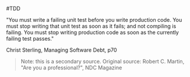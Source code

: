 #TDD 

"You must write a failing unit test before you write production code.
You must stop writing that unit test as soon as it fails; and not compiling is failing.
You must stop writing production code as soon as the currently failing test passes."

Christ Sterling, Managing Software Debt, p70

> Note: this is a secondary source.
> Original source: Robert C. Martin, "Are you a professional?", NDC Magazine